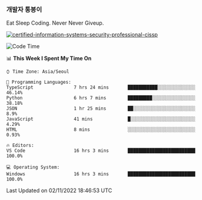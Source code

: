 ### 개발자 통붕이
Eat Sleep Coding.
Never Never Giveup.

[![certified-information-systems-security-professional-cissp](https://user-images.githubusercontent.com/44606727/157613689-acd84ec6-5f8f-4e79-89d9-a8d51f033634.png)](https://www.credly.com/badges/f394a010-85a0-450b-9136-8043af01d71c/public_url)

<!--START_SECTION:waka-->
![Code Time](http://img.shields.io/badge/Code%20Time-1%2C239%20hrs%2048%20mins-blue)

📊 **This Week I Spent My Time On** 

```text
⌚︎ Time Zone: Asia/Seoul

💬 Programming Languages: 
TypeScript               7 hrs 24 mins       ███████████░░░░░░░░░░░░░░   46.14% 
Python                   6 hrs 7 mins        █████████░░░░░░░░░░░░░░░░   38.18% 
JSON                     1 hr 25 mins        ██░░░░░░░░░░░░░░░░░░░░░░░   8.9% 
JavaScript               41 mins             █░░░░░░░░░░░░░░░░░░░░░░░░   4.29% 
HTML                     8 mins              ░░░░░░░░░░░░░░░░░░░░░░░░░   0.93%

🔥 Editors: 
VS Code                  16 hrs 3 mins       █████████████████████████   100.0%

💻 Operating System: 
Windows                  16 hrs 3 mins       █████████████████████████   100.0%

```


 Last Updated on 02/11/2022 18:46:53 UTC
<!--END_SECTION:waka-->
